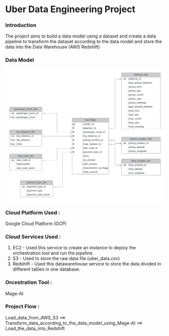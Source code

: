 # Uber Data Engineering Project

### Introduction 
The project aims to build a data model using a dataset and create a data pipeline to transform the dataset according to the data model and store the data into the Data Warehouse (AWS Redshift)

### Data Model 
![Uber Data Model](https://github.com/Maaztajmohammed/uber-data-engineering-project/blob/main/Uber%20Data%20Model.jpeg)

### Cloud Platform Used :
Google Cloud Platform (GCP)

### Cloud Services Used : 
1. EC2 - Used this service to create an instance to deploy the orchestration tool and run the pipeline.
2. S3 - Used to store the raw data file (uber_data.csv)
3. Redshift - Used this datawarehouse service to store the data divided in different tables in one database.

### Orcestration Tool :
Mage-AI

### Project Flow : 
Load_data_from_AWS_S3 ==> Transform_data_according_to_the_data_model_using_Mage-AI ==> Load_the_data_into_Redshift



